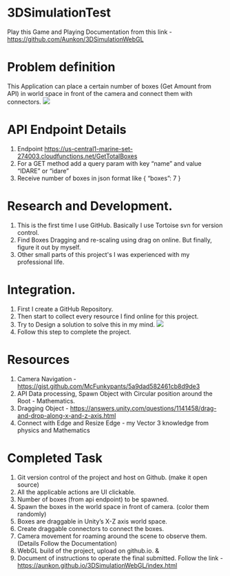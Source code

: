 # 3DSimulationTest
Play this Game and Playing Documentation from this link - https://github.com/Aunkon/3DSimulationWebGL

# Problem definition
This Application can place a certain number of boxes (Get Amount from API) in world space in front of the camera and connect them with connectors.
![](https://lh3.googleusercontent.com/pw/ACtC-3f3zDM43cV2-3H6KoM04HomI3AN1c65cZ4hZYW3a99TLAc78pRoiDrDjuDJ-gHoJFtB7BRU5FbLB4la3EsxEdsKfkoEVpnJ8F8wg5DHJahpEg8QIdeZ6W0j79TR9VUwUSQFMcxjElTYTTObL3BWHEiwHg=w1072-h839-no)

# API Endpoint Details
1. Endpoint https://us-central1-marine-set-274003.cloudfunctions.net/GetTotalBoxes
2. For a GET method add a query param with key “name” and value “IDARE” or “idare”
3. Receive number of boxes in json format like { “boxes”: 7 }

# Research and Development.
1. This is the first time I use GitHub. Basically I use Tortoise svn for version control.
2. Find Boxes Dragging and re-scaling using drag on online. But finally, figure it out by myself.
3. Other small parts of this project's I was experienced with my professional life.

# Integration.
1. First I create a GitHub Repository.
2. Then start to collect every resource I find online for this project.
3. Try to Design a solution to solve this in my mind.
![](https://lh3.googleusercontent.com/pw/ACtC-3cOZyKMAQxj2TJOeW78KcEK-bhW4m25vW-gVJ92Bcf1QB8_6rL0ziNlynATbEDwqK0yffgcLfpNnVg6nZX_CDoAdJYoY7EzydMuVsbk9h3D-5uqbiTIf1OaLLxkMqMlK3UxTnxSgDkHTJ0HnSghmOpGpw=w1263-h947-no?authuser=0)
4. Follow this step to complete the project.

# Resources
1. Camera Navigation - https://gist.github.com/McFunkypants/5a9dad582461cb8d9de3
2. API Data processing, Spawn Object with Circular position around the Root - Mathematics.
3. Dragging Object - https://answers.unity.com/questions/1141458/drag-and-drop-along-x-and-z-axis.html
4. Connect with Edge and Resize Edge - my Vector 3 knowledge from physics and Mathematics

# Completed Task
1. Git version control of the project and host on Github. (make it open source)
2. All the applicable actions are UI clickable.
3. Number of boxes (from api endpoint) to be spawned.
4. Spawn the boxes in the world space in front of camera. (color them randomly)
5. Boxes are draggable in Unity’s X-Z axis world space.
6. Create draggable connectors to connect the boxes.
7. Camera movement for roaming around the scene to observe them. (Details Follow the Documentation)
8. WebGL build of the project, upload on github.io. &
9. Document of instructions to operate the final submitted. Follow the link - https://aunkon.github.io/3DSimulationWebGL/index.html
